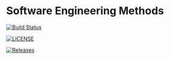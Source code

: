 # Software Engineering Methods

[![Build Status](https://travis-ci.com/Craig180885-napier/sem.svg?branch=main)](https://travis-ci.com/Craig180885-napier/sem)

[![LICENSE](https://img.shields.io/github/license/Craig180885-napier/sem.svg?style=flat-square)](https://github.com/Craig180885-napier/sem/blob/master/LICENSE)

[![Releases](https://img.shields.io/github/release/Craig180885-napier/sem/all.svg?style=flat-square)](https://github.com/Craig180885-napier/sem/releases)